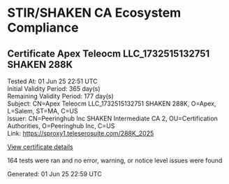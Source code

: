 # STIR/SHAKEN CA Ecosystem Compliance

## Certificate Apex Teleocm LLC_1732515132751 SHAKEN 288K

Tested At: 01 Jun 25 22:51 UTC\
Initial Validity Period: 365 day(s)\
Remaining Validity Period: 177 day(s)\
Subject: CN=Apex Teleocm LLC_1732515132751 SHAKEN 288K, O=Apex, L=Salem, ST=MA, C=US\
Issuer: CN=Peeringhub Inc SHAKEN Intermediate CA 2, OU=Certification Authorities, O=Peeringhub Inc, C=US\
Link: https://sproxy1.teleserosuite.com/288K_2025

[View certificate details](https://x509.io/?cert=MIIDJzCCAs2gAwIBAgIRAP%2BxhuoNzs%2F%2BztSwtENd1nIwCgYIKoZIzj0EAwIwfDELMAkGA1UEBhMCVVMxFzAVBgNVBAoMDlBlZXJpbmdodWIgSW5jMSIwIAYDVQQLDBlDZXJ0aWZpY2F0aW9uIEF1dGhvcml0aWVzMTAwLgYDVQQDDCdQZWVyaW5naHViIEluYyBTSEFLRU4gSW50ZXJtZWRpYXRlIENBIDIwHhcNMjQxMTI1MDYxMjEyWhcNMjUxMTI1MDYxMjEyWjBuMQswCQYDVQQGEwJVUzELMAkGA1UECAwCTUExDjAMBgNVBAcMBVNhbGVtMQ0wCwYDVQQKDARBcGV4MTMwMQYDVQQDDCpBcGV4IFRlbGVvY20gTExDXzE3MzI1MTUxMzI3NTEgU0hBS0VOIDI4OEswWTATBgcqhkjOPQIBBggqhkjOPQMBBwNCAATvqCqdjUCuOcBB6kNLEhmjTpfuReEuzSLBS%2FfdrRY7YVj3gOOZvG9GYyTOkuoWNtlwXMJs7BZidWtB21pxEwrXo4IBPDCCATgwDgYDVR0PAQH%2FBAQDAgeAMAwGA1UdEwEB%2FwQCMAAwHQYDVR0OBBYEFOMUtXz9Sr54IbtNRvriQsvbnad3MB8GA1UdIwQYMBaAFK6hc1GIKVcRygyp9LEKbk64S00HMBcGA1UdIAQQMA4wDAYKYIZIAYb%2FCQEBBDAWBggrBgEFBQcBGgQKMAigBhYEMjg4SzCBpgYDVR0fBIGeMIGbMIGYoDqgOIY2aHR0cHM6Ly9hdXRoZW50aWNhdGUtYXBpLmljb25lY3Rpdi5jb20vZG93bmxvYWQvdjEvY3JsolqkWDBWMRQwEgYDVQQHDAtCcmlkZ2V3YXRlcjELMAkGA1UECAwCTkoxEzARBgNVBAMMClNUSS1QQSBDUkwxCzAJBgNVBAYTAlVTMQ8wDQYDVQQKDAZTVEktUEEwCgYIKoZIzj0EAwIDSAAwRQIhAOGmmnA489Rcnxd1ZChQo89Sl%2Fx7XkVM1rxBeaY4VTZeAiBZzzUeJa6a1RyIQw1bKe7AHdDRD1tNicD6kHXyOk6yuw%3D%3D)

164 tests were ran and no error, warning, or notice level issues were found


Generated: 01 Jun 25 22:59 UTC